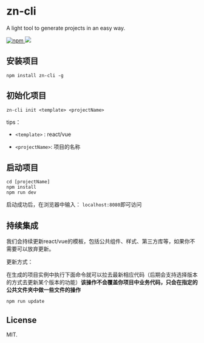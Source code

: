 # zn-cli

A light tool to generate projects in an easy way.

<p align="left">
  <a href="https://www.npmjs.com/package/zn-cli">
  	<img alt="npm" src="https://img.shields.io/npm/v/zn-cli.svg">
  </a>
<a href="https://github.com/ZnFrontEnd/zn-cli/blob/master/LICENSE.txt">
  <img src="https://img.shields.io/cocoapods/l/Kingfisher.svg?style=flat"></a>
</p>

  

## 安装项目

```nginx
npm install zn-cli -g
```

## 初始化项目

```nginx
zn-cli init <template> <projectName>
```

tips：

* `<template>` : react/vue

* `<projectName>`: 项目的名称

## 启动项目

```
cd [projectName]
npm install
npm run dev
```

启动成功后，在浏览器中输入： `localhost:8080`即可访问

## 持续集成

我们会持续更新react/vue的模板，包括公共组件、样式、第三方库等，如果你不需要可以放弃更新。

更新方式：

在生成的项目实例中执行下面命令就可以拉去最新相应代码（后期会支持选择版本的方式去更新某个版本的功能）**该操作不会覆盖你项目中业务代码，只会在指定的公共文件夹中做一些文件的操作**

```
npm run update
```

## License

MIT.


